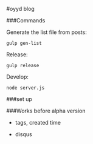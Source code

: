 #oyyd blog

###Commands

Generate the list file from posts:

```
gulp gen-list
```

Release:

```
gulp release
```

Develop:

```
node server.js
```

###set up

###Works before alpha version
* tags, created time

* disqus
